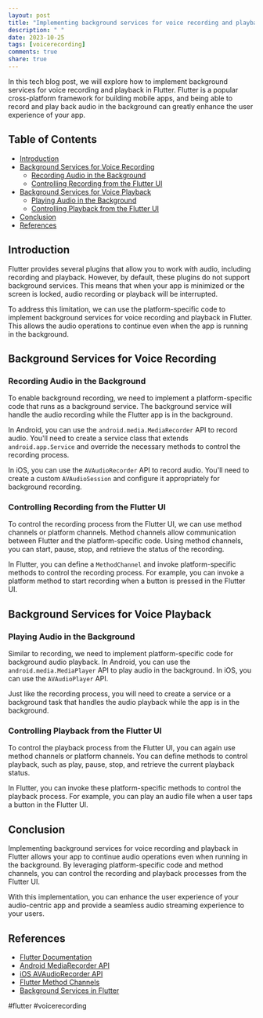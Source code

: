 ```yaml
---
layout: post
title: "Implementing background services for voice recording and playback in Flutter"
description: " "
date: 2023-10-25
tags: [voicerecording]
comments: true
share: true
---
```


In this tech blog post, we will explore how to implement background services for voice recording and playback in Flutter. Flutter is a popular cross-platform framework for building mobile apps, and being able to record and play back audio in the background can greatly enhance the user experience of your app.

## Table of Contents

- [Introduction](#introduction)
- [Background Services for Voice Recording](#background-services-for-voice-recording)
  - [Recording Audio in the Background](#recording-audio-in-the-background)
  - [Controlling Recording from the Flutter UI](#controlling-recording-from-the-flutter-ui)
- [Background Services for Voice Playback](#background-services-for-voice-playback)
  - [Playing Audio in the Background](#playing-audio-in-the-background)
  - [Controlling Playback from the Flutter UI](#controlling-playback-from-the-flutter-ui)
- [Conclusion](#conclusion)
- [References](#references)

## Introduction

Flutter provides several plugins that allow you to work with audio, including recording and playback. However, by default, these plugins do not support background services. This means that when your app is minimized or the screen is locked, audio recording or playback will be interrupted.

To address this limitation, we can use the platform-specific code to implement background services for voice recording and playback in Flutter. This allows the audio operations to continue even when the app is running in the background.

## Background Services for Voice Recording

### Recording Audio in the Background

To enable background recording, we need to implement a platform-specific code that runs as a background service. The background service will handle the audio recording while the Flutter app is in the background.

In Android, you can use the `android.media.MediaRecorder` API to record audio. You'll need to create a service class that extends `android.app.Service` and override the necessary methods to control the recording process.

In iOS, you can use the `AVAudioRecorder` API to record audio. You'll need to create a custom `AVAudioSession` and configure it appropriately for background recording.

### Controlling Recording from the Flutter UI

To control the recording process from the Flutter UI, we can use method channels or platform channels. Method channels allow communication between Flutter and the platform-specific code. Using method channels, you can start, pause, stop, and retrieve the status of the recording.

In Flutter, you can define a `MethodChannel` and invoke platform-specific methods to control the recording process. For example, you can invoke a platform method to start recording when a button is pressed in the Flutter UI.

## Background Services for Voice Playback

### Playing Audio in the Background

Similar to recording, we need to implement platform-specific code for background audio playback. In Android, you can use the `android.media.MediaPlayer` API to play audio in the background. In iOS, you can use the `AVAudioPlayer` API.

Just like the recording process, you will need to create a service or a background task that handles the audio playback while the app is in the background.

### Controlling Playback from the Flutter UI

To control the playback process from the Flutter UI, you can again use method channels or platform channels. You can define methods to control playback, such as play, pause, stop, and retrieve the current playback status.

In Flutter, you can invoke these platform-specific methods to control the playback process. For example, you can play an audio file when a user taps a button in the Flutter UI.

## Conclusion

Implementing background services for voice recording and playback in Flutter allows your app to continue audio operations even when running in the background. By leveraging platform-specific code and method channels, you can control the recording and playback processes from the Flutter UI.

With this implementation, you can enhance the user experience of your audio-centric app and provide a seamless audio streaming experience to your users.

## References

- [Flutter Documentation](https://flutter.dev/docs)
- [Android MediaRecorder API](https://developer.android.com/reference/android/media/MediaRecorder)
- [iOS AVAudioRecorder API](https://developer.apple.com/documentation/avfoundation/avaudiorecorder)
- [Flutter Method Channels](https://flutter.dev/docs/development/platform-integration/platform-channels) 
- [Background Services in Flutter](https://flutter.dev/docs/development/packages-and-plugins/background-processes) 

#flutter #voicerecording